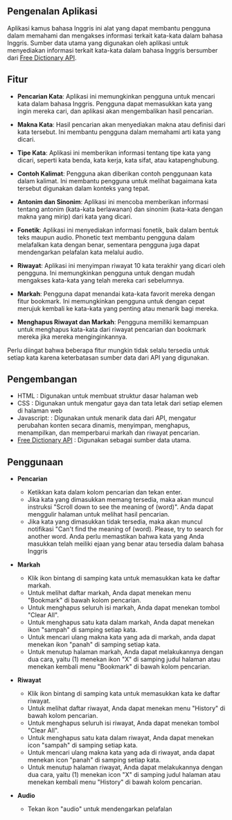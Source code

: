 ## Pengenalan Aplikasi
Aplikasi kamus bahasa Inggris ini alat yang dapat membantu pengguna dalam memahami dan mengakses informasi terkait kata-kata dalam bahasa Inggris. Sumber data utama yang digunakan oleh aplikasi untuk menyediakan informasi terkait kata-kata dalam bahasa Inggris bersumber dari [Free Dictionary API](https://dictionaryapi.dev/).

## Fitur
- **Pencarian Kata**: Aplikasi ini memungkinkan pengguna untuk mencari kata dalam bahasa Inggris. Pengguna dapat memasukkan kata yang ingin mereka cari, dan aplikasi akan mengembalikan hasil pencarian.

- **Makna Kata**: Hasil pencarian akan menyediakan makna atau definisi dari kata tersebut. Ini membantu pengguna dalam memahami arti kata yang dicari.

- **Tipe Kata**: Aplikasi ini memberikan informasi tentang tipe kata yang dicari, seperti kata benda, kata kerja, kata sifat, atau katapenghubung.

- **Contoh Kalimat**: Pengguna akan diberikan contoh penggunaan kata dalam kalimat. Ini membantu pengguna untuk melihat bagaimana kata tersebut digunakan dalam konteks yang tepat.

- **Antonim dan Sinonim**: Aplikasi ini mencoba memberikan informasi tentang antonim (kata-kata berlawanan) dan sinonim (kata-kata dengan makna yang mirip) dari kata yang dicari.

- **Fonetik**: Aplikasi ini menyediakan informasi fonetik, baik dalam bentuk teks maupun audio. Phonetic text membantu pengguna dalam melafalkan kata dengan benar, sementara pengguna juga dapat mendengarkan pelafalan kata melalui audio.

- **Riwayat**: Aplikasi ini menyimpan riwayat 10 kata terakhir yang dicari oleh pengguna. Ini memungkinkan pengguna untuk dengan mudah mengakses kata-kata yang telah mereka cari sebelumnya.

- **Markah**: Pengguna dapat menandai kata-kata favorit mereka dengan fitur bookmark. Ini memungkinkan pengguna untuk dengan cepat merujuk kembali ke kata-kata yang penting atau menarik bagi mereka.

- **Menghapus Riwayat dan Markah**: Pengguna memiliki kemampuan untuk menghapus kata-kata dari riwayat pencarian dan bookmark mereka jika mereka menginginkannya.

Perlu diingat bahwa beberapa fitur mungkin tidak selalu tersedia untuk setiap kata karena keterbatasan sumber data dari API yang digunakan. 

## Pengembangan
- HTML        : Digunakan untuk membuat struktur dasar halaman web
- CSS         : Digunakan untuk mengatur gaya dan tata letak dari setiap elemen di halaman web
- Javascript: : Digunakan untuk menarik data dari API, mengatur perubahan konten secara dinamis, menyimpan, menghapus, menampilkan, dan memperbarui markah dan riwayat pencarian.
- [Free Dictionary API](https://dictionaryapi.dev/)       : Digunakan sebagai sumber data utama.

## Penggunaan
- **Pencarian**
  - Ketikkan kata dalam kolom pencarian dan tekan enter.
  - Jika kata yang dimasukkan memang tersedia, maka akan muncul instruksi "Scroll down to see the meaning of (word)". Anda dapat menggulir halaman untuk melihat hasil pencarian.
  - Jika kata yang dimasukkan tidak tersedia, maka akan muncul notifikasi "Can't find the meaning of (word). Please, try to search for another word. Anda perlu memastikan bahwa kata yang Anda masukkan telah meiliki ejaan yang benar atau tersedia dalam bahasa Inggris

- **Markah**
  - Klik ikon bintang di samping kata untuk memasukkan kata ke daftar markah.
  - Untuk melihat daftar markah, Anda dapat menekan menu "Bookmark" di bawah kolom pencarian.
  - Untuk menghapus seluruh isi markah, Anda dapat menekan tombol "Clear All".
  - Untuk menghapus satu kata dalam markah, Anda dapat menekan ikon "sampah" di samping setiap kata.
  - Untuk mencari ulang makna kata yang ada di markah, anda dapat menekan ikon "panah" di samping setiap kata.
  - Untuk menutup halaman markah, Anda dapat melakukannya dengan dua cara, yaitu (1) menekan ikon "X" di samping judul halaman atau menekan kembali menu "Bookmark" di bawah kolom pencarian.

- **Riwayat**
  - Klik ikon bintang di samping kata untuk memasukkan kata ke daftar riwayat.
  - Untuk melihat daftar riwayat, Anda dapat menekan menu "History" di bawah kolom pencarian.
  - Untuk menghapus seluruh isi riwayat, Anda dapat menekan tombol "Clear All".
  - Untuk menghapus satu kata dalam riwayat, Anda dapat menekan icon "sampah" di samping setiap kata.
  - Untuk mencari ulang makna kata yang ada di riwayat, anda dapat menekan icon "panah" di samping setiap kata.
  - Untuk menutup halaman riwayat, Anda dapat melakukannya dengan dua cara, yaitu (1) menekan icon "X" di samping judul halaman atau menekan kembali menu "History" di bawah kolom pencarian.
 
- **Audio**
  - Tekan ikon "audio" untuk mendengarkan pelafalan
  
  

